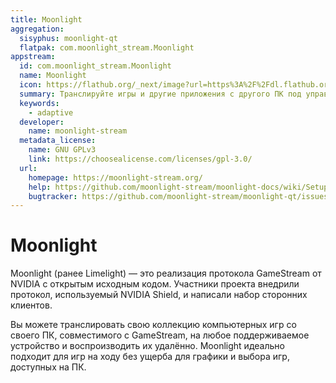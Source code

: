 ```yaml
---
title: Moonlight
aggregation:
  sisyphus: moonlight-qt
  flatpak: com.moonlight_stream.Moonlight
appstream:
  id: com.moonlight_stream.Moonlight
  name: Moonlight
  icon: https://flathub.org/_next/image?url=https%3A%2F%2Fdl.flathub.org%2Fmedia%2Fcom%2Fmoonlight_stream%2FMoonlight%2Fb90f816b507bbae2ae6add7d67008101%2Ficons%2F128x128%2Fcom.moonlight_stream.Moonlight.png&w=128&q=100
  summary: Транслируйте игры и другие приложения с другого ПК под управлением Sunshine
  keywords:
    - adaptive
  developer:
    name: moonlight-stream
  metadata_license:
    name: GNU GPLv3
    link: https://choosealicense.com/licenses/gpl-3.0/
  url:
    homepage: https://moonlight-stream.org/
    help: https://github.com/moonlight-stream/moonlight-docs/wiki/Setup-Guide/
    bugtracker: https://github.com/moonlight-stream/moonlight-qt/issues/
---
```


# Moonlight

Moonlight (ранее Limelight) — это реализация протокола GameStream от NVIDIA с открытым исходным кодом. Участники проекта внедрили протокол, используемый NVIDIA Shield, и написали набор сторонних клиентов.

Вы можете транслировать свою коллекцию компьютерных игр со своего ПК, совместимого с GameStream, на любое поддерживаемое устройство и воспроизводить их удалённо. Moonlight идеально подходит для игр на ходу без ущерба для графики и выбора игр, доступных на ПК.

<!--@include: @apps/.parts/install/content-repo.md-->
<!--@include: @apps/.parts/install/content-flatpak.md-->
